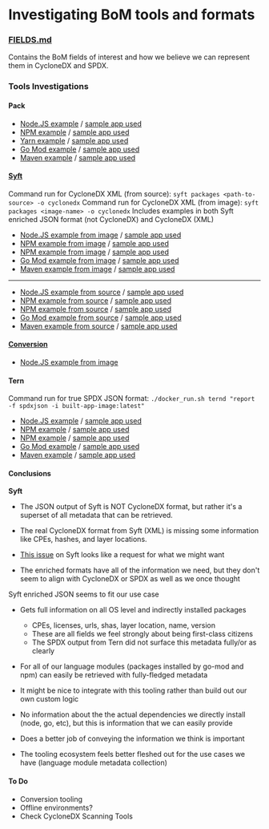# Investigating BoM tools and formats

### [FIELDS.md](FIELDS.md)
Contains the BoM fields of interest and how we believe we can represent them in
CycloneDX and SPDX.


### Tools Investigations

#### Pack
* [Node.JS example](pack/node) / [sample app used](https://github.com/paketo-buildpacks/samples/tree/main/nodejs/no-package-manager)
* [NPM example](pack/npm) / [sample app used](https://github.com/paketo-buildpacks/samples/tree/main/nodejs/npm)
* [Yarn example](pack/yarn) / [sample app used](https://github.com/paketo-buildpacks/samples/tree/main/nodejs/yarn)
* [Go Mod example](pack/go-mod) / [sample app used](https://github.com/paketo-buildpacks/samples/tree/main/go/mod)
* [Maven example](pack/maven) / [sample app used](https://github.com/paketo-buildpacks/samples/tree/main/maven)


#### [Syft](https://github.com/anchore/syft)
Command run for CycloneDX XML (from source): `syft packages <path-to-source> -o cyclonedx`
Command run for CycloneDX XML (from image): `syft packages <image-name> -o cyclonedx`
Includes examples in both Syft enriched JSON format (not CycloneDX) and CycloneDX (XML)

* [Node.JS example from image](syft/node/from-image) / [sample app used](https://github.com/paketo-buildpacks/samples/tree/main/nodejs/no-package-manager)
* [NPM example from image](syft/npm/from-image) / [sample app used](https://github.com/paketo-buildpacks/samples/tree/main/nodejs/npm)
* [NPM example from image](syft/yarn/from-image) / [sample app used](https://github.com/paketo-buildpacks/samples/tree/main/nodejs/yarn)
* [Go Mod example from image](syft/go-mod/from-image) / [sample app used](https://github.com/paketo-buildpacks/samples/tree/main/go/mod)
* [Maven example from image](syft/maven/from-image) / [sample app used](https://github.com/paketo-buildpacks/samples/tree/main/maven)
--------------------------------
* [Node.JS example from source](syft/node/from-source) / [sample app used](https://github.com/paketo-buildpacks/samples/tree/main/nodejs/no-package-manager)
* [NPM example from source](syft/npm/from-source) / [sample app used](https://github.com/paketo-buildpacks/samples/tree/main/nodejs/npm)
* [NPM example from source](syft/yarn/from-source) / [sample app used](https://github.com/paketo-buildpacks/samples/tree/main/nodejs/yarn)
* [Go Mod example from source](syft/go-mod/from-source) / [sample app used](https://github.com/paketo-buildpacks/samples/tree/main/go/mod)
* [Maven example from source](syft/maven/from-source) / [sample app used](https://github.com/paketo-buildpacks/samples/tree/main/maven)


#### [Conversion](https://github.com/CycloneDX/cyclonedx-cli)
* [Node.JS example from image](cyclonedx-cli-conversion/node)

#### Tern
Command run for true SPDX JSON format: `./docker_run.sh ternd "report -f spdxjson -i built-app-image:latest"`

* [Node.JS example](tern/node) / [sample app used](https://github.com/paketo-buildpacks/samples/tree/main/nodejs/no-package-manager)
* [NPM example](tern/npm) / [sample app used](https://github.com/paketo-buildpacks/samples/tree/main/nodejs/npm)
* [NPM example](tern/yarn) / [sample app used](https://github.com/paketo-buildpacks/samples/tree/main/nodejs/yarn)
* [Go Mod example](tern/go-mod) / [sample app used](https://github.com/paketo-buildpacks/samples/tree/main/go/mod)
* [Maven example](tern/maven) / [sample app used](https://github.com/paketo-buildpacks/samples/tree/main/maven)


#### Conclusions

**Syft**
* The JSON output of Syft is NOT CycloneDX format, but rather it's a superset
  of all metadata that can be retrieved.
* The real CycloneDX format from Syft (XML) is missing some information like
  CPEs, hashes, and layer locations. 
* [This issue](https://github.com/CycloneDX/cyclonedx-cli) on Syft looks like a
  request for what we might want

* The enriched formats have all of the information we need, but they don't seem
  to align with CycloneDX or SPDX as well as we once thought

Syft enriched JSON seems to fit our use case
* Gets full information on all OS level and indirectly installed packages
  * CPEs, licenses, urls, shas, layer location, name, version
  * These are all fields we feel strongly about being first-class citizens
  * The SPDX output from Tern did not surface this metadata fully/or as clearly

* For all of our language modules (packages installed by go-mod and npm) can
  easily be retrieved with fully-fledged metadata
* It might be nice to integrate with this tooling rather than build out our own custom logic

* No information about the the actual dependencies we directly install (node,
  go, etc), but this is information that we can easily provide

* Does a better job of conveying the information we think is important
* The tooling ecosystem feels better fleshed out for the use cases we have (language module metadata collection)

#### To Do
* Conversion tooling
* Offline environments?
* Check CycloneDX Scanning Tools
